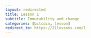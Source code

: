 ```yaml
---
layout: redirected
title: Lesson 1
subtitle: Immutability and change
categories: [bitcoin, lesson]
redirect_to: https://21lessons.com/1
---
```

